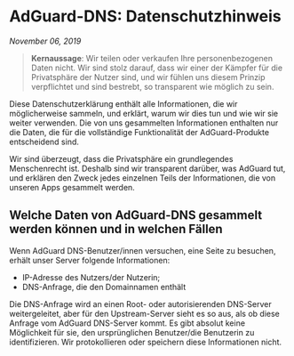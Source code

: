 # AdGuard-DNS: Datenschutzhinweis
*November 06, 2019*

> **Kernaussage**: Wir teilen oder verkaufen Ihre personenbezogenen Daten nicht. Wir sind stolz darauf, dass wir einer der Kämpfer für die Privatsphäre der Nutzer sind, und wir fühlen uns diesem Prinzip verpflichtet und sind bestrebt, so transparent wie möglich zu sein.

Diese Datenschutzerklärung enthält alle Informationen, die wir möglicherweise sammeln, und erklärt, warum wir dies tun und wie wir sie weiter verwenden. Die von uns gesammelten Informationen enthalten nur die Daten, die für die vollständige Funktionalität der AdGuard-Produkte entscheidend sind.

Wir sind überzeugt, dass die Privatsphäre ein grundlegendes Menschenrecht ist. Deshalb sind wir transparent darüber, was AdGuard tut, und erklären den Zweck jedes einzelnen Teils der Informationen, die von unseren Apps gesammelt werden.

## Welche Daten von AdGuard-DNS gesammelt werden können und in welchen Fällen

Wenn AdGuard DNS-Benutzer/innen versuchen, eine Seite zu besuchen, erhält unser Server folgende Informationen:

* IP-Adresse des Nutzers/der Nutzerin;
* DNS-Anfrage, die den Domainnamen enthält

Die DNS-Anfrage wird an einen Root- oder autorisierenden DNS-Server weitergeleitet, aber für den Upstream-Server sieht es so aus, als ob diese Anfrage vom AdGuard DNS-Server kommt. Es gibt absolut keine Möglichkeit für sie, den ursprünglichen Benutzer/die Benutzerin zu identifizieren. Wir protokollieren oder speichern diese Informationen nicht.